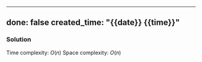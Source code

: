 
---
done: false
created_time: "{{date}} {{time}}"
---



### Solution

Time complexity: $O(n)$
Space complexity: $O(n)$


